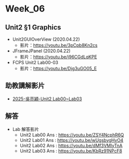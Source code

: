 # Week_06

## Unit2 §1 Graphics
   * Unit2GUIOverView (2020.04.22) 
      * 影片：https://youtu.be/3pCpb8Kn2cs
   * JFrameJPanel (2020.04.22)   
      * 影片：https://youtu.be/j96CGdLqKPE
   * FCPS Unit2 Lab00-03
      * 影片：https://youtu.be/Djg3uGO05_E

## 助教講解影片
* [2025-吳亮穎-Unit2 Lab00~Lab03](https://youtu.be/2C1a2ZkWt18)

## 解答
  * Lab 解答影片
      * Unit2 Lab00 Ans : https://youtu.be/ZSY4NcphR6Q
      * Unit2 Lab01 Ans : https://youtu.be/wUgsbvgHvO4
      * Unit2 Lab02 Ans : https://youtu.be/dMf3VMIyTnA
      * Unit2 Lab03 Ans : https://youtu.be/KbRz91NPcF8
